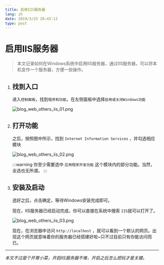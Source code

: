 ```yaml
---
title: 启用IIS服务器
lang: zh
date: 2019/3/25 20:45:12
type: post
---
```


# 启用IIS服务器

> 本文记录如何在Windows系统中启用IIS服务器，通过IIS服务器，可以将本机变作一个服务器，方便一些操作。

1. ## 找到入口

    进入`控制面板`，找到`程序和功能`，在左侧面板中选择`启用或关闭Windows功能`

    ![blog_web_others_iis_01.png](https://storage.live.com/items/51816931BAB0F7A8!12425?authkey=AO7QXpgYo7-5DUU)

2. ## 打开功能

    之后，按照图中所示，找到 `Internet Information Services` ，并勾选相应模块

    ![blog_web_others_iis_02.png](https://storage.live.com/items/51816931BAB0F7A8!12426?authkey=AO7QXpgYo7-5DUU)

    :::warning
    你至少需要选中 `应用程序开发功能` 这个模块内的部分功能。当然，全选也无所谓。
    :::

3. ## 安装及启动

    选好之后，点击确定，等待Windows安装完成即可。

    现在，IIS服务器已经启动完成，你可以直接在系统中搜索 `IIS`就可以打开了。

    ![blog_web_others_iis_03.png](https://storage.live.com/items/51816931BAB0F7A8!12427?authkey=AO7QXpgYo7-5DUU)

    现在，在浏览器中访问 `http://localhost` ，就可以看到一个默认的网页。出现这个网页就意味着你的服务器已经搭建好啦~只不过目前只有你能访问而已。

---

*本文不过是个开胃小菜，开启IIS服务器不难，开启之后怎么把玩才是关键。*

